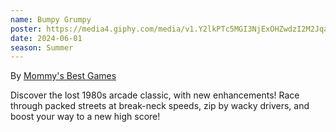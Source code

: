 ```yaml
---
name: Bumpy Grumpy
poster: https://media4.giphy.com/media/v1.Y2lkPTc5MGI3NjExOHZwdzI2M2JqaXgwNmM3YWg4Y2RyOGsyejVyZTNjZHQ2MGU3OTliayZlcD12MV9pbnRlcm5hbF9naWZfYnlfaWQmY3Q9Zw/Y9irCp82tl7yn3uYUE/giphy.webp
date: 2024-06-01
season: Summer
---
```


By [Mommy's Best Games](https://mommysbestgames.com/)

Discover the lost 1980s arcade classic, with new enhancements! Race through packed streets at break-neck speeds, zip by wacky drivers, and boost your way to a new high score!
